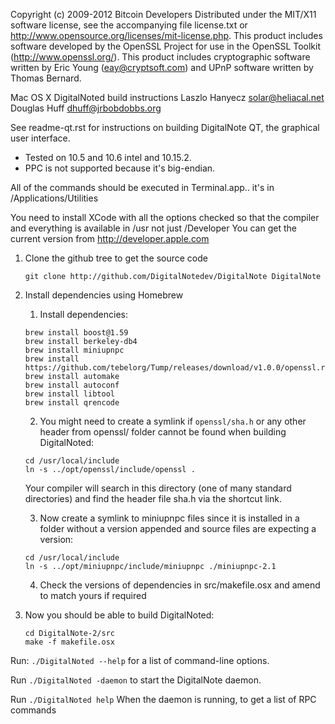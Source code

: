 Copyright (c) 2009-2012 Bitcoin Developers
Distributed under the MIT/X11 software license, see the accompanying file
license.txt or http://www.opensource.org/licenses/mit-license.php.  This
product includes software developed by the OpenSSL Project for use in the
OpenSSL Toolkit (http://www.openssl.org/).  This product includes cryptographic
software written by Eric Young (eay@cryptsoft.com) and UPnP software written by
Thomas Bernard.


Mac OS X DigitalNoted build instructions
Laszlo Hanyecz <solar@heliacal.net>
Douglas Huff <dhuff@jrbobdobbs.org>


See readme-qt.rst for instructions on building DigitalNote QT, the
graphical user interface.

- Tested on 10.5 and 10.6 intel and 10.15.2.  
- PPC is not supported because it's big-endian.

All of the commands should be executed in Terminal.app.. it's in
/Applications/Utilities

You need to install XCode with all the options checked so that the compiler and
everything is available in /usr not just /Developer 
You can get the current version from http://developer.apple.com


1. Clone the github tree to get the source code

    ```git clone http://github.com/DigitalNotedev/DigitalNote DigitalNote``` 

2. Install dependencies using Homebrew
    1. Install dependencies:
    ```
   brew install boost@1.59
   brew install berkeley-db4
   brew install miniupnpc
   brew install https://github.com/tebelorg/Tump/releases/download/v1.0.0/openssl.rb
   brew install automake
   brew install autoconf
   brew install libtool
   brew install qrencode
   ```
   2. You might need to create a symlink if `openssl/sha.h` or any other header from openssl/ folder cannot be found when building DigitalNoted:
   ```
   cd /usr/local/include
   ln -s ../opt/openssl/include/openssl .
   ```
   Your compiler will search in this directory (one of many standard directories) and find the header file sha.h via the shortcut link.
   
   3. Now create a symlink to miniupnpc files since it is installed in a folder without a version appended and source files are expecting a version:
   ```
   cd /usr/local/include
   ln -s ../opt/miniupnpc/include/miniupnpc ./miniupnpc-2.1
   ``` 
   4. Check the versions of dependencies in src/makefile.osx and amend to match yours if required 
        
3.  Now you should be able to build DigitalNoted:

    ```
    cd DigitalNote-2/src
    make -f makefile.osx
    ```

Run:
  `./DigitalNoted --help` 
for a list of command-line options.
  
Run
  `./DigitalNoted -daemon`
to start the DigitalNote daemon.
  
Run
  `./DigitalNoted help`
When the daemon is running, to get a list of RPC commands
